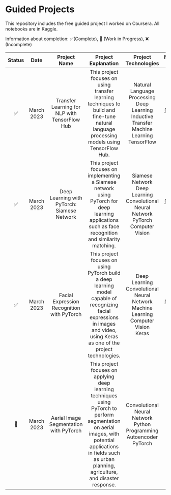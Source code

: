 # Guided Projects

This repository includes the free guided project I worked on Coursera. All notebooks are in Kaggle.

Information about completion: ✅(Complete), 🚧 (Work in Progress), ❌ (Incomplete)


| Status 	|    Date    	|                  Project Name                 	|                                                                                                 Project Explanation                                                                                                 	|                                         Project Technologies                                         	|                                             Notebook Link                                             	|
|:------:	|:----------:	|:---------------------------------------------:	|:-------------------------------------------------------------------------------------------------------------------------------------------------------------------------------------------------------------------:	|:----------------------------------------------------------------------------------------------------:	|:-----------------------------------------------------------------------------------------------------:	|
|    ✅   	| March 2023 	| Transfer Learning for NLP with TensorFlow Hub 	|                                      This project focuses on using transfer learning techniques to build and fine-tune natural language processing models using TensorFlow Hub.                                     	| Natural Language Processing<br>Deep Learning<br>Inductive Transfer<br>Machine Learning<br>TensorFlow 	| [Notebook Link](https://www.kaggle.com/code/edaaydinea/transfer-learning-for-nlp-with-tensorflow-hub) 	|
|    ✅   	| March 2023 	|  Deep Learning with PyTorch: Siamese Network  	|                                This project focuses on implementing a Siamese network using PyTorch for deep learning applications such as face recognition and similarity matching.                                	|    Siamese Network<br>Deep Learning<br>Convolutional Neural Network<br>PyTorch<br>Computer Vision    	|   [Notebook Link](https://www.kaggle.com/code/edaaydinea/deep-learning-with-pytorch-siamese-network)  	|
|    ✅   	| March 2023 	|   Facial Expression Recognition with PyTorch  	|                   This project focuses on using PyTorch build a deep learning model capable of recognizing facial expressions in images and video, using Keras as one of the project technologies.                  	|     Deep Learning<br>Convolutional Neural Network<br>Machine Learning<br>Computer Vision<br>Keras    	|   [Notebook Link](https://www.kaggle.com/code/edaaydinea/facial-expression-recognition-with-pytorch)  	|
|    🚧   	| March 2023 	|     Aerial Image Segmentation with PyTorch    	| This project focuses on applying deep learning techniques using PyTorch to perform segmentation on aerial images, with potential applications in fields such as urban planning, agriculture, and disaster response. 	|             Convolutional Neural Network<br>Python Programming<br>Autoencoder<br>PyTorch             	|                                                                                                       	|

